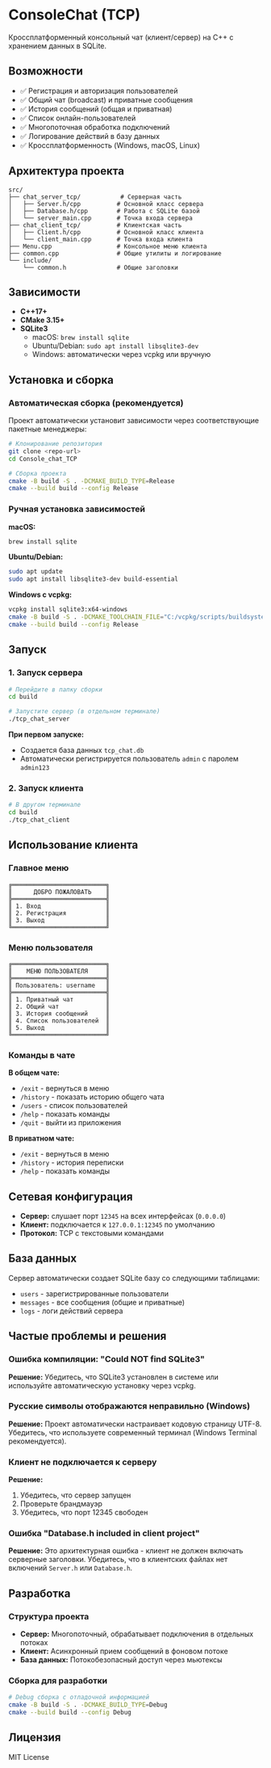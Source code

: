 # ConsoleChat (TCP)

Кроссплатформенный консольный чат (клиент/сервер) на C++ с хранением данных в SQLite.

## Возможности

- ✅ Регистрация и авторизация пользователей
- ✅ Общий чат (broadcast) и приватные сообщения
- ✅ История сообщений (общая и приватная)
- ✅ Список онлайн-пользователей
- ✅ Многопоточная обработка подключений
- ✅ Логирование действий в базу данных
- ✅ Кроссплатформенность (Windows, macOS, Linux)

## Архитектура проекта

```
src/
├── chat_server_tcp/           # Серверная часть
│   ├── Server.h/cpp          # Основной класс сервера
│   ├── Database.h/cpp        # Работа с SQLite базой
│   └── server_main.cpp       # Точка входа сервера
├── chat_client_tcp/          # Клиентская часть
│   ├── Client.h/cpp          # Основной класс клиента
│   └── client_main.cpp       # Точка входа клиента
├── Menu.cpp                  # Консольное меню клиента
├── common.cpp                # Общие утилиты и логирование
└── include/
    └── common.h              # Общие заголовки
```

## Зависимости

- **C++17+**
- **CMake 3.15+**
- **SQLite3**
  - macOS: `brew install sqlite`
  - Ubuntu/Debian: `sudo apt install libsqlite3-dev`
  - Windows: автоматически через vcpkg или вручную

## Установка и сборка

### Автоматическая сборка (рекомендуется)

Проект автоматически установит зависимости через соответствующие пакетные менеджеры:

```bash
# Клонирование репозитория
git clone <repo-url>
cd Console_chat_TCP

# Сборка проекта
cmake -B build -S . -DCMAKE_BUILD_TYPE=Release
cmake --build build --config Release
```

### Ручная установка зависимостей

**macOS:**
```bash
brew install sqlite
```

**Ubuntu/Debian:**
```bash
sudo apt update
sudo apt install libsqlite3-dev build-essential
```

**Windows с vcpkg:**
```bash
vcpkg install sqlite3:x64-windows
cmake -B build -S . -DCMAKE_TOOLCHAIN_FILE="C:/vcpkg/scripts/buildsystems/vcpkg.cmake"
cmake --build build --config Release
```

## Запуск

### 1. Запуск сервера

```bash
# Перейдите в папку сборки
cd build

# Запустите сервер (в отдельном терминале)
./tcp_chat_server
```

**При первом запуске:**
- Создается база данных `tcp_chat.db`
- Автоматически регистрируется пользователь `admin` с паролем `admin123`

### 2. Запуск клиента

```bash
# В другом терминале
cd build
./tcp_chat_client
```

## Использование клиента

### Главное меню
```
╔══════════════════════════╗
║      ДОБРО ПОЖАЛОВАТЬ    ║
╠══════════════════════════╣
║ 1. Вход                  ║
║ 2. Регистрация           ║
║ 3. Выход                 ║
╚══════════════════════════╝
```

### Меню пользователя
```
╔══════════════════════════╗
║    МЕНЮ ПОЛЬЗОВАТЕЛЯ     ║
╠══════════════════════════╣
║ Пользователь: username   ║
╠══════════════════════════╣
║ 1. Приватный чат         ║
║ 2. Общий чат             ║
║ 3. История сообщений     ║
║ 4. Список пользователей  ║
║ 5. Выход                 ║
╚══════════════════════════╝
```

### Команды в чате

**В общем чате:**
- `/exit` - вернуться в меню
- `/history` - показать историю общего чата
- `/users` - список пользователей
- `/help` - показать команды
- `/quit` - выйти из приложения

**В приватном чате:**
- `/exit` - вернуться в меню
- `/history` - история переписки
- `/help` - показать команды

## Сетевая конфигурация

- **Сервер:** слушает порт `12345` на всех интерфейсах (`0.0.0.0`)
- **Клиент:** подключается к `127.0.0.1:12345` по умолчанию
- **Протокол:** TCP с текстовыми командами

## База данных

Сервер автоматически создает SQLite базу со следующими таблицами:
- `users` - зарегистрированные пользователи
- `messages` - все сообщения (общие и приватные)
- `logs` - логи действий сервера

## Частые проблемы и решения

### Ошибка компиляции: "Could NOT find SQLite3"
**Решение:** Убедитесь, что SQLite3 установлен в системе или используйте автоматическую установку через vcpkg.

### Русские символы отображаются неправильно (Windows)
**Решение:** Проект автоматически настраивает кодовую страницу UTF-8. Убедитесь, что используете современный терминал (Windows Terminal рекомендуется).

### Клиент не подключается к серверу
**Решение:**
1. Убедитесь, что сервер запущен
2. Проверьте брандмауэр
3. Убедитесь, что порт 12345 свободен

### Ошибка "Database.h included in client project"
**Решение:** Это архитектурная ошибка - клиент не должен включать серверные заголовки. Убедитесь, что в клиентских файлах нет включений `Server.h` или `Database.h`.

## Разработка

### Структура проекта
- **Сервер:** Многопоточный, обрабатывает подключения в отдельных потоках
- **Клиент:** Асинхронный прием сообщений в фоновом потоке
- **База данных:** Потокобезопасный доступ через мьютексы

### Сборка для разработки
```bash
# Debug сборка с отладочной информацией
cmake -B build -S . -DCMAKE_BUILD_TYPE=Debug
cmake --build build --config Debug
```

## Лицензия

MIT License